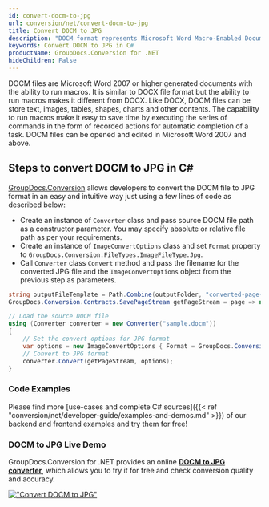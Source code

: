 ```yaml
---
id: convert-docm-to-jpg
url: conversion/net/convert-docm-to-jpg
title: Convert DOCM to JPG
description: "DOCM format represents Microsoft Word Macro-Enabled Document with .docm extension. Learn how to convert DOCM to JPG file programmatically in C# language using GroupDocs.Conversion for .NET library."
keywords: Convert DOCM to JPG in C#
productName: GroupDocs.Conversion for .NET
hideChildren: False
---
```


DOCM files are Microsoft Word 2007 or higher generated documents with the ability to run macros. It is similar to DOCX file format but the ability to run macros makes it different from DOCX. Like DOCX, DOCM files can be store text, images, tables, shapes, charts and other contents. The capability to run macros make it easy to save time by executing the series of commands in the form of recorded actions for automatic completion of a task. DOCM files can be opened and edited in Microsoft Word 2007 and above.

## Steps to convert DOCM to JPG in C#

[GroupDocs.Conversion](https://products.groupdocs.com/conversion/net) allows developers to convert the DOCM file to JPG format in an easy and intuitive way just using a few lines of code as described below:

* Create an instance of `Converter` class and pass source DOCM file path as a constructor parameter. You may specify absolute or relative file path as per your requirements. 
* Create an instance of `ImageConvertOptions` class and set `Format` property to `GroupDocs.Conversion.FileTypes.ImageFileType.Jpg`.
* Call `Converter` class `Convert` method and pass the filename for the converted JPG file and the `ImageConvertOptions` object from the previous step as parameters.

```csharp
string outputFileTemplate = Path.Combine(outputFolder, "converted-page-{0}.jpg");
GroupDocs.Conversion.Contracts.SavePageStream getPageStream = page => new FileStream(string.Format(outputFileTemplate, page), FileMode.Create);

// Load the source DOCM file
using (Converter converter = new Converter("sample.docm"))
{
    // Set the convert options for JPG format
    var options = new ImageConvertOptions { Format = GroupDocs.Conversion.FileTypes.ImageFileType.Jpg };   
    // Convert to JPG format
    converter.Convert(getPageStream, options);
}
```

### Code Examples

Please find more [use-cases and complete C# sources]({{< ref "conversion/net/developer-guide/examples-and-demos.md" >}}) of our backend and frontend examples and try them for free!

### DOCM to JPG Live Demo

GroupDocs.Conversion for .NET provides an online [**DOCM to JPG converter**](https://products.groupdocs.app/conversion/docm-to-jpg), which allows you to try it for free and check conversion quality and accuracy.

[!["Convert DOCM to JPG"](conversion/net/images/convert-to-jpg/convert-docm-to-jpg.png)](https://products.groupdocs.app/conversion/docm-to-jpg)